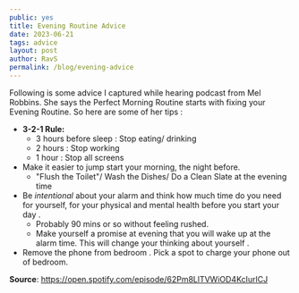 ```yaml
---
public: yes
title: Evening Routine Advice
date: 2023-06-21
tags: advice
layout: post
author: RavS
permalink: /blog/evening-advice
---
```


Following is some advice I captured while hearing podcast from Mel Robbins. She says the Perfect Morning Routine starts with fixing your Evening Routine. So here are some of her tips :

- **3-2-1 Rule:**
	- 3 hours before sleep : Stop eating/ drinking
	- 2 hours : Stop working
	- 1 hour : Stop all screens
- Make it easier to jump start your morning, the night before.
	- "Flush the Toilet"/ Wash the Dishes/ Do a Clean Slate at the evening time
- Be _intentional_ about your alarm and think how much time do you need for yourself, for your physical and mental health before you start your day .
	- Probably 90 mins or so without feeling rushed.
	- Make yourself a promise at evening that you will wake up at the alarm time. This will change your thinking about yourself .
- Remove the phone from bedroom . Pick a spot to charge your phone out of bedroom.

**Source**: https://open.spotify.com/episode/62Pm8LlTVWiOD4KcIurlCJ

